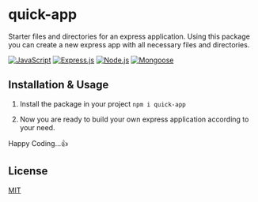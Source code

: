 # quick-app

Starter files and directories for an express application. Using this package you can create a new express app with all necessary files and directories.

[![JavaScript](https://img.shields.io/badge/JavaScript-323332?style=flat-square&logo=javascript)](https://developer.mozilla.org/en-US/docs/Web/JavaScript)
[![Express.js](https://img.shields.io/badge/Express.js-404D59?style=flat-square&logo=express)](https://expressjs.com/)
[![Node.js](https://img.shields.io/badge/Node.js-438937?style=flat-square&logo=node.js)](https://nodejs.org/)
[![Mongoose](https://img.shields.io/badge/Mongoose-4DB33F?style=flat-square&logo=mongodb)](https://mongoosejs.com/)

## Installation & Usage

1.  Install the package in your project
    `npm i quick-app`

2.  Now you are ready to build your own express application according to your need.

Happy Coding...👍

## License

[MIT](https://github.com/expressjs/express/blob/HEAD/LICENSE)
